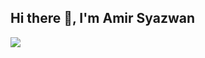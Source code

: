 ## Hi there 👋, I'm Amir Syazwan 

<a href="https://www.linkedin.com/in/amirsyazwanrukman"><img src="https://img.shields.io/badge/-LinkedIn-0072b1?&style=for-the-badge&logo=linkedin&logoColor=white" /></a>
<!--
**amirsyazwan11/amirsyazwan11** is a ✨ _special_ ✨ repository because its `README.md` (this file) appears on your GitHub profile.

Here are some ideas to get you started:

- 🔭 I’m currently working on ...
- 🌱 I’m currently learning ...
- 👯 I’m looking to collaborate on ...
- 🤔 I’m looking for help with ...
- 💬 Ask me about ...
- 📫 How to reach me: ...
- 😄 Pronouns: ...
- ⚡ Fun fact: ...
-->
